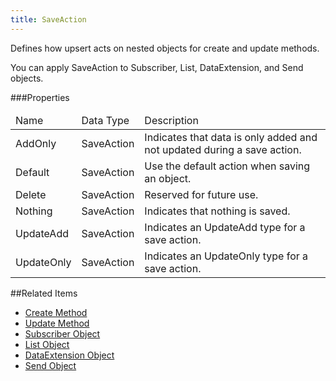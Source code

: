 ```yaml
---
title: SaveAction
---
```

<p>Defines how upsert acts on nested objects for create and update methods.</p>
<p>You can apply SaveAction to Subscriber, List, DataExtension, and Send objects.</p>

###Properties
<table class="table table-hover">
<thead align="left">
<tr>
<td>Name</td>
<td>Data Type</td>
<td>Description</td>
</tr>
</thead>
<tbody>
<tr>
<td>AddOnly</td>
<td>SaveAction</td>
<td>Indicates that data is only added and not updated during a save action.</td>
</tr>
<tr>
<td>Default</td>
<td>SaveAction</td>
<td>Use the default action when saving an object.</td>
</tr>
<tr>
<td>Delete</td>
<td>SaveAction</td>
<td>Reserved for future use.</td>
</tr>
<tr>
<td>Nothing</td>
<td>SaveAction</td>
<td>Indicates that nothing is saved.</td>
</tr>
<tr>
<td>UpdateAdd</td>
<td>SaveAction</td>
<td>Indicates an UpdateAdd type for a save action.</td>
</tr>
<tr>
<td>UpdateOnly</td>
<td>SaveAction</td>
<td>Indicates an UpdateOnly type for a save action.</td>
</tr>
</tbody>
</table>

##Related Items
* [Create Method](create_appex.htm)
* [Update Method](update_appex.htm)
* [Subscriber Object](subscriber_appex.htm)
* [List Object](list_appex.htm)
* [DataExtension Object](dataextension.htm)
* [Send Object](send.htm)
